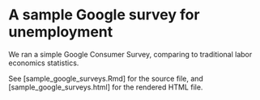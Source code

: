 # A sample Google survey for unemployment
We ran a simple Google Consumer Survey, comparing to traditional labor economics statistics.

See [sample_google_surveys.Rmd] for the source file, and [sample_google_surveys.html] for the rendered HTML file.
